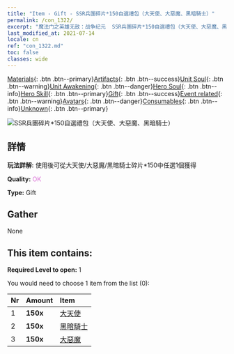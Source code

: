 ```yaml
---
title: "Item - Gift - SSR兵團碎片*150自選禮包（大天使、大惡魔、黑暗騎士）"
permalink: /con_1322/
excerpt: "魔法门之英雄无敌：战争纪元  SSR兵團碎片*150自選禮包（大天使、大惡魔、黑暗騎士）"
last_modified_at: 2021-07-14
locale: cn
ref: "con_1322.md"
toc: false
classes: wide
---
```

 [Materials](/ItemsCN/){: .btn .btn--primary}[Artifacts](/ItemsCN/Artifacts/){: .btn .btn--success}[Unit Soul](/ItemsCN/UnitSoul/){: .btn .btn--warning}[Unit Awakening](/ItemsCN/UnitAwakening/){: .btn .btn--danger}[Hero Soul](/ItemsCN/HeroSoul/){: .btn .btn--info}[Hero Skill](/ItemsCN/HeroSkill/){: .btn .btn--primary}[Gift](/ItemsCN/Gift/){: .btn .btn--success}[Event related](/ItemsCN/Events/){: .btn .btn--warning}[Avatars](/ItemsCN/Avatars/){: .btn .btn--danger}[Consumables](/ItemsCN/Consumables/){: .btn .btn--info}[Unknown](/ItemsCN/Unknown/){: .btn .btn--primary}

 ![SSR兵團碎片*150自選禮包（大天使、大惡魔、黑暗騎士）](/images/t/i_907374.png)

## 詳情
 **玩法詳解:** 使用後可從大天使/大惡魔/黑暗騎士碎片*150中任選1個獲得

 **Quality:** <span style="color: #DA70D6">OK</span>

 **Type:** Gift

## Gather

  None

## This item contains:

 **Required Level to open:** 1

 You would need to choose 1 item from the list (0):

  | Nr | Amount |     Item    |
  |:---|:-------|:------------|
  | 1 |  **150x** | [大天使](/cn/Items/unt_196/) |  | 
  | 2 |  **150x** | [黑暗騎士](/cn/Items/unt_213/) |  | 
  | 3 |  **150x** | [大惡魔](/cn/Items/unt_232/) |  | 
